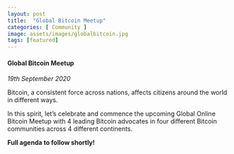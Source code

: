 ```yaml
---
layout: post
title:  "Global Bitcoin Meetup"
categories: [ Community ]
image: assets/images/globalbitcoin.jpg
tags: [featured]
---
```

#### Global Bitcoin Meetup 
*19th September 2020*


Bitcoin, a consistent force across nations, affects citizens around the world in different ways. 

In this spirit, let’s celebrate and commence the upcoming Global Online Bitcoin Meetup with 4 leading Bitcoin advocates in four different Bitcoin communities across 4 different continents. 

**Full agenda to follow shortly!**


